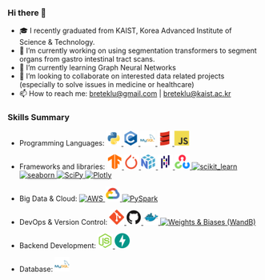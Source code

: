 ### Hi there 👋 

<!--
**Berhanetek/Berhanetek** is a ✨ _special_ ✨ repository because its `README.md` (this file) appears on your GitHub profile.
Here are some ideas to get you started:
-->

- 🎓 I recently graduated from KAIST, Korea Advanced Institute of Science & Technology. 
- 🔭 I’m currently working on using segmentation transformers to segment organs from gastro intestinal tract scans. 
- 🧬 I’m currently learning Graph Neural Networks
- 👯 I’m looking to collaborate on interested data related projects (especially to solve issues in medicine or healthcare)
- 📫 How to reach me: breteklu@gmail.com | breteklu@kaist.ac.kr
<!--### - 🤔 I’m looking for help with ...
### - ⚡ Fun fact: 
### - 💬 Ask me about ...-->

<!--
<a href="https://www.python.org" target="_blank" rel="noreferrer"> <img src="https://raw.githubusercontent.com/devicons/devicon/master/icons/python/python-original.svg" alt="python" width="30" height="30"/> </a>
<a href="https://www.java.com" target="_blank" rel="noreferrer"> <img src="https://raw.githubusercontent.com/devicons/devicon/master/icons/java/java-original.svg" alt="java" width="30" height="30"/> </a>
<a href="https://learn.microsoft.com/en-us/dotnet/csharp" target="_blank" rel="noreferrer"> <img src="https://raw.githubusercontent.com/devicons/devicon/master/icons/csharp/csharp-original.svg" alt="c#" width="30" height="30"/> </a>
<a href="https://developer.mozilla.org/en-US/docs/Web/JavaScript" target="_blank" rel="noreferrer"> <img src="https://raw.githubusercontent.com/devicons/devicon/master/icons/javascript/javascript-original.svg" alt="javascript" width="30" height="30"/> </a>
<a href="https://www.php.net" target="_blank" rel="noreferrer"> <img src="https://raw.githubusercontent.com/devicons/devicon/master/icons/php/php-original.svg" alt="php" width="30" height="30"/> </a>
-->


### Skills Summary

- Programming Languages:
  <a href="https://www.python.org" target="_blank" rel="noreferrer"> <img src="https://raw.githubusercontent.com/devicons/devicon/master/icons/python/python-original.svg" alt="Python" width="30" height="30" />
</a><a href="https://en.wikipedia.org/wiki/C_(programming_language)" target="_blank" rel="noreferrer">
  <img src="https://raw.githubusercontent.com/devicons/devicon/master/icons/c/c-original.svg" alt="C" width="30" height="30" />
</a><a href="https://www.mysql.com/" target="_blank" rel="noreferrer">
  <img src="https://raw.githubusercontent.com/devicons/devicon/master/icons/mysql/mysql-original-wordmark.svg" alt="SQL" width="30" height="30" />
</a><a href="https://www.scala-lang.org/" target="_blank" rel="noreferrer">
  <img src="https://raw.githubusercontent.com/devicons/devicon/master/icons/scala/scala-original.svg" alt="Scala" width="30" height="30" />
</a><a href="https://developer.mozilla.org/en-US/docs/Web/JavaScript" target="_blank" rel="noreferrer">
  <img src="https://raw.githubusercontent.com/devicons/devicon/master/icons/javascript/javascript-original.svg" alt="JavaScript" width="30" height="30" />
</a>

- Frameworks and libraries:
  <a href="https://www.tensorflow.org/" target="_blank" rel="noreferrer"> <img src="https://raw.githubusercontent.com/devicons/devicon/master/icons/tensorflow/tensorflow-original.svg" alt="Tensorflow" width="30" height="30" />
</a> <a href="https://pytorch.org/" target="_blank" rel="noreferrer">
  <img src="https://raw.githubusercontent.com/devicons/devicon/master/icons/pytorch/pytorch-original.svg" alt="PyTorch" width="30" height="30" />
</a> <a href="https://numpy.org/" target="_blank" rel="noreferrer"> <img src="https://raw.githubusercontent.com/devicons/devicon/master/icons/numpy/numpy-original.svg" alt="NumPy" width="30" height="30" />
</a> <a href="https://pandas.pydata.org/" target="_blank" rel="noreferrer">   <img src="https://raw.githubusercontent.com/devicons/devicon/master/icons/pandas/pandas-original.svg" alt="Pandas" width="30" height="30" />
</a> <a href="https://opencv.org/" target="_blank" rel="noreferrer">   <img src="https://raw.githubusercontent.com/devicons/devicon/master/icons/opencv/opencv-original.svg" alt="OpenCV" width="30" height="30" />
</a> <a href="https://scikit-learn.org/" target="_blank" rel="noreferrer"> <img src="https://upload.wikimedia.org/wikipedia/commons/0/05/Scikit_learn_logo_small.svg" alt="scikit_learn" width="30" height="30"/> </a>
<a href="https://seaborn.pydata.org/" target="_blank" rel="noreferrer"> <img src="https://seaborn.pydata.org/_images/logo-mark-lightbg.svg" alt="seaborn" width="30" height="30"/> </a> <a href="https://www.scipy.org/" target="_blank" rel="noreferrer">
  <img src="https://www.firelinescience.com/wp-content/uploads/2019/09/SciPy-Logo.png" alt="SciPy" width="60" height="30" />
</a> <a href="https://plotly.com/" target="_blank" rel="noreferrer">
  <img src="https://upload.wikimedia.org/wikipedia/commons/thumb/8/8a/Plotly-logo.png/1200px-Plotly-logo.png" alt="Plotly" width="60" height="30" />
</a>

- Big Data & Cloud: <a href="https://aws.amazon.com/" target="_blank" rel="noreferrer">
  <img src="https://upload.wikimedia.org/wikipedia/commons/thumb/9/93/Amazon_Web_Services_Logo.svg/512px-Amazon_Web_Services_Logo.svg.png" alt="AWS" width="25" height="25" />
</a> <a href="https://cloud.google.com/" target="_blank" rel="noreferrer"> <img src="https://raw.githubusercontent.com/devicons/devicon/master/icons/googlecloud/googlecloud-original.svg" alt="Google Cloud Platform (GCP)" width="30" height="30" />  </a> <a href="https://spark.apache.org/" target="_blank" rel="noreferrer">
  <img src="https://www.edureka.co/blog/wp-content/uploads/2018/07/PySpark-logo-1.jpeg" alt="PySpark" width="90" height="30" />
</a>


- DevOps & Version Control: <a href="https://git-scm.com/" target="_blank" rel="noreferrer">
  <img src="https://raw.githubusercontent.com/devicons/devicon/master/icons/git/git-original.svg" alt="Git" width="30" height="30" />
</a> <a href="https://github.com/" target="_blank" rel="noreferrer">  <img src="https://raw.githubusercontent.com/devicons/devicon/master/icons/github/github-original.svg" alt="GitHub" width="30" height="30" />
</a> <a href="https://www.docker.com/" target="_blank" rel="noreferrer">   <img src="https://raw.githubusercontent.com/devicons/devicon/master/icons/docker/docker-original.svg" alt="Docker" width="30" height="30" />
</a> <a href="https://wandb.ai/" target="_blank" rel="noreferrer">   <img src="https://encrypted-tbn0.gstatic.com/images?q=tbn:ANd9GcQEY1Xpywpa-qMwgMNmEpYZQ68uGHEXaXUqJr2aJtFPuGpQUeD1akoxSSVrLlE4ShEuAg&usqp=CAU" alt="Weights & Biases (WandB)" width="90" height="30" />
</a>


- Backend Development: <a href="https://nodejs.org/" target="_blank" rel="noreferrer">
  <img src="https://raw.githubusercontent.com/devicons/devicon/master/icons/nodejs/nodejs-original.svg" alt="Node.js" width="30" height="30" />
</a> <a href="https://fastapi.tiangolo.com/" target="_blank" rel="noreferrer">
  <img src="https://raw.githubusercontent.com/devicons/devicon/master/icons/fastapi/fastapi-original.svg" alt="FastAPI" width="30" height="30" />
</a>

- Database: <a href="https://www.mysql.com/" target="_blank" rel="noreferrer">
  <img src="https://raw.githubusercontent.com/devicons/devicon/master/icons/mysql/mysql-original-wordmark.svg" alt="MySQL" width="30" height="30" />
</a>

